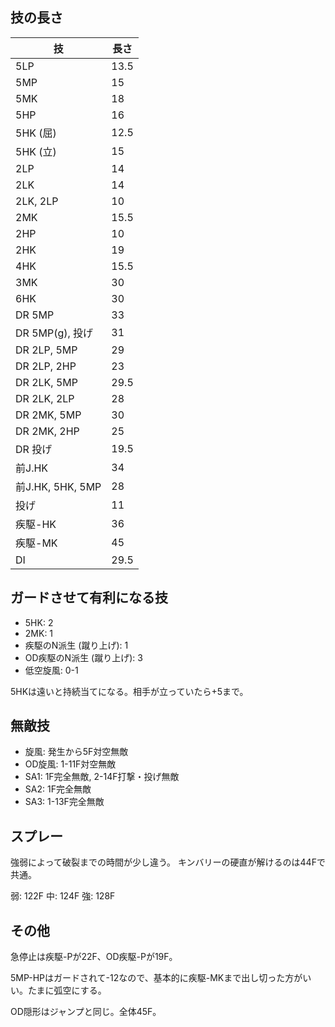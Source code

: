 ## 技の長さ

| 技               | 長さ |
| ---------------- | ---- |
| 5LP              | 13.5 |
| 5MP              | 15   |
| 5MK              | 18   |
| 5HP              | 16   |
| 5HK (屈)         | 12.5 |
| 5HK (立)         | 15   |
| 2LP              | 14   |
| 2LK              | 14   |
| 2LK, 2LP         | 10   |
| 2MK              | 15.5 |
| 2HP              | 10   |
| 2HK              | 19   |
| 4HK              | 15.5 |
| 3MK              | 30   |
| 6HK              | 30   |
| DR 5MP           | 33   |
| DR 5MP(g), 投げ  | 31   |
| DR 2LP, 5MP      | 29   |
| DR 2LP, 2HP      | 23   |
| DR 2LK, 5MP      | 29.5 |
| DR 2LK, 2LP      | 28   |
| DR 2MK, 5MP      | 30   |
| DR 2MK, 2HP      | 25   |
| DR 投げ          | 19.5 |
| 前J.HK           | 34   |
| 前J.HK, 5HK, 5MP | 28   |
| 投げ             | 11   |
| 疾駆-HK          | 36   |
| 疾駆-MK          | 45   |
| DI               | 29.5 |

## ガードさせて有利になる技

- 5HK: 2
- 2MK: 1
- 疾駆のN派生 (蹴り上げ): 1
- OD疾駆のN派生 (蹴り上げ): 3
- 低空旋風: 0-1

5HKは遠いと持続当てになる。相手が立っていたら+5まで。

## 無敵技

- 旋風: 発生から5F対空無敵
- OD旋風: 1-11F対空無敵
- SA1: 1F完全無敵, 2-14F打撃・投げ無敵
- SA2: 1F完全無敵
- SA3: 1-13F完全無敵

## スプレー

強弱によって破裂までの時間が少し違う。
キンバリーの硬直が解けるのは44Fで共通。

弱: 122F
中: 124F
強: 128F

## その他

急停止は疾駆-Pが22F、OD疾駆-Pが19F。

5MP-HPはガードされて-12なので、基本的に疾駆-MKまで出し切った方がいい。たまに弧空にする。

OD隠形はジャンプと同じ。全体45F。

